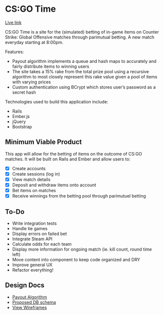 # CS:GO Time

[Live link][link]

CS:GO Time is a site for the (simulated) betting of in-game items on Counter
Strike: Global Offensive matches through parimutual betting. A new match
everyday starting at 8:00pm.

Features:

* Payout algorithm implements a queue and hash maps to accurately and fairly
distribute items to winning users
* The site takes a 15% rake from the total prize pool using a recursive
algorithm to most closely represent this rake value given a pool of items
with varying prices
* Custom authentication using BCrypt which stores user’s password as a secret
hash

Technologies used to build this application include:

* Rails
* Ember.js
* jQuery
* Bootstrap

[link]: http://www.csgotime.co/


## Minimum Viable Product
This app will allow for the betting of items on the outcome of CS:GO matches.
It will be built on Rails and Ember and allow users to:

- [X] Create accounts
- [X] Create sessions (log in)
- [X] View match details
- [X] Deposit and withdraw items onto account
- [X] Bet items on matches
- [X] Receive winnings from the betting pool through parimutuel betting

## To-Do
* Write integration tests
* Handle tie games
* Display errors on failed bet
* Integrate Steam API
* Calculate odds for each team
* Display more information for ongoing match (ie. kill count, round time left)
* Move content into component to keep code organized and DRY
* Improve general UX
* Refactor everything!

## Design Docs
* [Payout Algorithm][payout]
* [Proposed DB schema][schema]
* [View Wireframes][views]

[payout]: ./docs/payout.md
[schema]: ./docs/schema.md
[views]: ./docs/views.md
